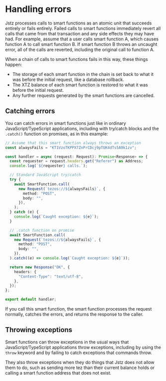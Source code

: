 # Handling errors

Jstz processes calls to smart functions as an atomic unit that succeeds entirely or fails entirely.
Failed calls to smart functions immediately revert all calls that came from that transaction and any side effects they may have had.
For example, assume that a user calls smart function A, which causes function A to call smart function B.
If smart function B throws an uncaught error, all of the calls are reverted, including the original call to function A.

When a chain of calls to smart functions fails in this way, these things happen:

- The storage of each smart function in the chain is set back to what it was before the initial request, like a database rollback.
- The XTZ balance of each smart function is restored to what it was before the initial request.
- Any further requests generated by the smart functions are cancelled.

## Catching errors

You can catch errors in smart functions just like in ordinary JavaScript/TypeScript applications, including with try/catch blocks and the `.catch()` function on promises, as in this example:

```typescript
// Assume that this smart function always throws an exception
const alwaysFails = "KT1VzoTKPPX7ZnPrCDcj9pTUK4dTs5A9k1zv";

const handler = async (request: Request): Promise<Response> => {
  const requester = request.headers.get("Referer") as Address;
  console.log(`${requester} calls.`);

  // Standard JavaScript try/catch
  try {
    await SmartFunction.call(
      new Request(`tezos://${alwaysFails}`, {
        method: "POST",
        body: "",
      }),
    );
  } catch (e) {
    console.log(`Caught exception: ${e}`);
  }

  // .catch function on promise
  await SmartFunction.call(
    new Request(`tezos://${alwaysFails}`, {
      method: "POST",
      body: "",
    }),
  ).catch((e) => console.log(`Caught exception: ${e}`));

  return new Response("OK", {
    headers: {
      "Content-Type": "text/utf-8",
    },
  });
};

export default handler;
```

If you call this smart function, the smart function processes the request normally, catches the errors, and returns the response to the caller.

## Throwing exceptions

Smart functions can throw exceptions in the usual ways that JavaScript/TypeScript applications throw exceptions, including by using the `throw` keyword and by failing to catch exceptions that commands throw.

They also throw exceptions when they do things that Jstz does not allow them to do, such as sending more tez than their current balance holds or calling a smart function address that does not exist.
